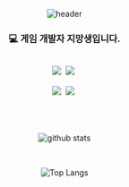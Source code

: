 <div align="center">

<!--타이틀 부분-->
![header](https://capsule-render.vercel.app/api?type=waving&color=gradient&height=300&section=header&text=Siwon's%20Hub&fontSize=90)

<!--내용 부분-->
<h3 align="center">💻 게임 개발자 지망생입니다.</h3>
<br>

<div align="center">
  <img src="https://img.shields.io/badge/slack-2C2C32.svg?style=for-the-badge&logo=slack&logoColor=white" />&nbsp
  <img src="https://img.shields.io/badge/figma-2C2C32.svg?style=for-the-badge&logo=figma&logoColor=white" />&nbsp
</div>

<br>

<div align="center">
  <img src="https://img.shields.io/badge/VSCode-2C2C32.svg?style=for-the-badge&logo=visual-code&logoColor=22ABF3" />&nbsp
  <img src="https://img.shields.io/badge/rider-2C2C32.svg?style=for-the-badge&logo=rider&logoColor=white" />&nbsp

<br>
<br>
<br>
<br>

![github stats](https://github-readme-stats.vercel.app/api?username=NearthYou&show_icons=true&theme=tokyonight)

<br>

![Top Langs](https://github-readme-stats.vercel.app/api/top-langs/?username=NearthYou&layout=compact&theme=tokyonight)
</div>
